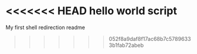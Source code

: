 <<<<<<< HEAD
hello world script
=======
My first shell redirection readme
>>>>>>> 052f8a9daf8f17ac68b7c57896333b1fab72abeb
